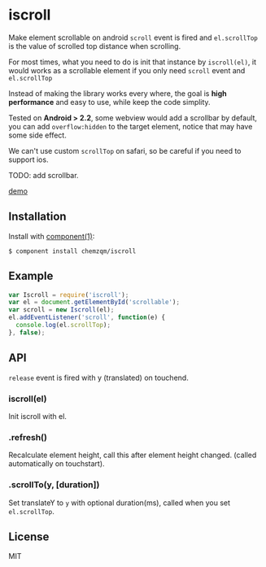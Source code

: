 # iscroll

Make element scrollable on android `scroll` event is fired and `el.scrollTop` is the value of scrolled top distance when scrolling.

For most times, what you need to do is init that instance by `iscroll(el)`, it would works as a scrollable element if you only need `scroll` event and `el.scrollTop`

Instead of making the library works every where, the goal is **high performance** and easy to use, while keep the code simplity.

Tested on **Android > 2.2**, some webview would add a scrollbar by default, you can add `overflow:hidden` to the target element, notice that may have some side effect.

We can't use custom `scrollTop` on safari, so be careful if you need to support ios.

TODO: add scrollbar.

[demo](http://chemzqm.github.io/iscroll/)

## Installation

Install with [component(1)](http://component.io):

    $ component install chemzqm/iscroll

## Example


```js
var Iscroll = require('iscroll');
var el = document.getElementById('scrollable');
var scroll = new Iscroll(el);
el.addEventListener('scroll', function(e) {
  console.log(el.scrollTop);
}, false);
```

## API

`release` event is fired with y (translated) on touchend.

### iscroll(el)

Init iscroll with el.

### .refresh()

Recalculate element height, call this after element height changed. (called automatically on touchstart).

### .scrollTo(y, [duration])

Set translateY to `y` with optional duration(ms), called when you set `el.scrollTop`.

## License

MIT
